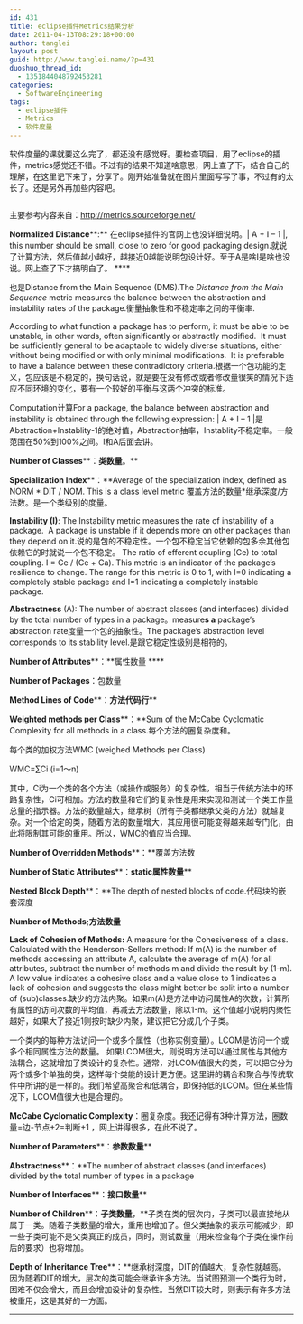 ```yaml
---
id: 431
title: eclipse插件Metrics结果分析
date: 2011-04-13T08:29:18+00:00
author: tanglei
layout: post
guid: http://www.tanglei.name/?p=431
duoshuo_thread_id:
  - 1351844048792453281
categories:
  - SoftwareEngineering
tags:
  - eclipse插件
  - Metrics
  - 软件度量
---
```

软件度量的课就要这么完了，都还没有感觉呀。要检查项目，用了eclipse的插件，metrics感觉还不错。不过有的结果不知道啥意思，网上查了下，结合自己的理解，在这里记下来了，分享了。刚开始准备就在图片里面写写了事，不过有的太长了。还是另外再加些内容吧。

<p style="text-align: center;">
  <a href="/wp-content/uploads/2011/04/eclipse_metrics.jpg" target="_blank"><img class="aligncenter size-medium wp-image-432" title="eclipse_metrics" src="/wp-content/uploads/2011/04/eclipse_metrics-300x144.jpg" alt=""  /></a>
</p>

主要参考内容来自：<http://metrics.sourceforge.net/>

**Normalized Distance****:** 在eclipse插件的官网上也没详细说明。| A + I &#8211; 1 |, this number should be small, close to zero for good packaging design.就说了计算方法，然后值越小越好，越接近0越能说明包设计好。至于A是啥I是啥也没说。网上查了下才搞明白了。 ****

也是Distance from the Main Sequence (DMS).The _Distance from the Main Sequence_ metric measures the balance between the abstraction and instability rates of the package.衡量抽象性和不稳定率之间的平衡率.

According to what function a package has to perform, it must be able to be unstable, in other words, often significantly or abstractly modified.  It must be sufficiently general to be adaptable to widely diverse situations, either without being modified or with only minimal modifications.  It is preferable to have a balance between these contradictory criteria.根据一个包功能的定义，包应该是不稳定的，换句话说，就是要在没有修改或者修改量很笑的情况下适应不同环境的变化，要有一个较好的平衡与这两个冲突的标准。

Computation计算For a package, the balance between abstraction and instability is obtained through the following expression: | A + I &#8211; 1 |是Abstraction+Instablity-1的绝对值，Abstraction抽率，Instablity不稳定率。一般范围在50%到100%之间。I和A后面会讲。

**Number of Classes****：**类数量**。**

**Specialization Index****：**Average of the specialization index, defined as NORM \* DIT / NOM. This is a class level metric 覆盖方法的数量\*继承深度/方法数。是一个类级别的度量。

**Instability (I)**: The Instability metric measures the rate of instability of a package.  A package is unstable if it depends more on other packages than they depend on it.说的是包的不稳定性。一个包不稳定当它依赖的包多余其他包依赖它的时就说一个包不稳定。 The ratio of efferent coupling (Ce) to total coupling. I = Ce / (Ce + Ca). This metric is an indicator of the package&#8217;s resilience to change. The range for this metric is 0 to 1, with I=0 indicating a completely stable package and I=1 indicating a completely instable package.

**Abstractness** (A): The number of abstract classes (and interfaces) divided by the total number of types in a package。measure**s a** package&#8217;s abstraction rate度量一个包的抽象性。The package&#8217;s abstraction level corresponds to its stability level.是跟它稳定性级别是相符的。

**Number of Attributes****：**属性数量 ****

**Number of Packages**：包数量

**Method Lines of Code****：**方法代码行****

**Weighted methods per Class****：**Sum of the McCabe Cyclomatic Complexity for all methods in a class.每个方法的圈复杂度和。

每个类的加权方法WMC (weighed Methods per Class)

WMC=∑Ci (i=1～n)

其中，Ci为一个类的各个方法（或操作或服务）的复杂性，相当于传统方法中的环路复杂性，Ci可相加。方法的数量和它们的复杂性是用来实现和测试一个类工作量总量的指示器。方法的数量越大，继承树（所有子类都继承父类的方法）就越复杂。对一个给定的类，随着方法的数量增大，其应用很可能变得越来越专门化，由此将限制其可能的重用。所以，WMC的值应当合理。

**Number of Overridden Methods****：**覆盖方法数

**Number of Static Attributes****：**static属性数量****

**Nested Block Depth****：**The depth of nested blocks of code.代码块的嵌套深度

**Number of Methods;**方法数量****

**Lack of Cohesion of Methods:** A measure for the Cohesiveness of a class. Calculated with the Henderson-Sellers method: If m(A) is the number of methods accessing an attribute A, calculate the average of m(A) for all attributes, subtract the number of methods m and divide the result by (1-m). A low value indicates a cohesive class and a value close to 1 indicates a lack of cohesion and suggests the class might better be split into a number of (sub)classes.缺少的方法内聚。如果m(A)是方法中访问属性A的次数，计算所有属性的访问次数的平均值，再减去方法数量，除以1-m。这个值越小说明内聚性越好，如果大了接近1则按时缺少内聚，建议把它分成几个子类。

一个类内的每种方法访问一个或多个属性（也称实例变量）。LCOM是访问一个或多个相同属性方法的数量。 如果LCOM很大，则说明方法可以通过属性与其他方法耦合，这就增加了类设计的复杂性。通常，对LCOM值很大的类，可以把它分为两个或多个单独的类，这样每个类能的设计更方便。这里讲的耦合和聚合与传统软件中所讲的是一样的。我们希望高聚合和低耦合，即保持低的LCOM。但在某些情况下，LCOM值很大也是合理的。

**McCabe Cyclomatic Complexity**：圈复杂度。我还记得有3种计算方法，圈数量=边-节点+2=判断+1 ，网上讲得很多，在此不说了。

**Number of Parameters****：**参数数量****

**Abstractness****：**The number of abstract classes (and interfaces) divided by the total number of types in a package

**Number of Interfaces****：**接口数量****

**Number of Children****：**子类数量**，**子类在类的层次内，子类可以最直接地从属于一类。随着子类数量的增大，重用也增加了。但父类抽象的表示可能减少，即一些子类可能不是父类真正的成员，同时，测试数量（用来检查每个子类在操作前后的要求）也将增加。

**Depth of Inheritance Tree****：**继承树深度，DIT的值越大，复杂性就越高。因为随着DIT的增大，层次的类可能会继承许多方法。当试图预测一个类行为时，困难不仅会增大，而且会增加设计的复杂性。当然DIT较大时，则表示有许多方法被重用，这是其好的一方面。

****

